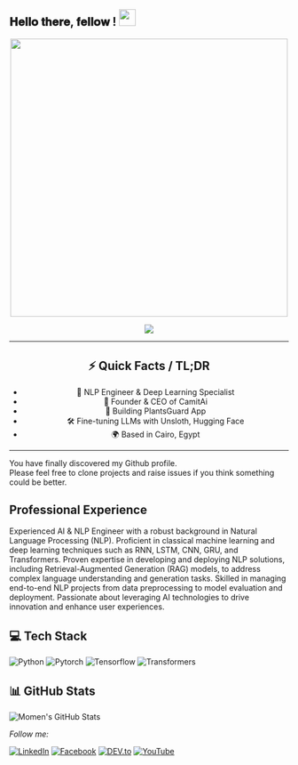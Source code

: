 <h2> 𝐇𝐞𝐥𝐥𝐨 𝐭𝐡𝐞𝐫𝐞, 𝐟𝐞𝐥𝐥𝐨𝐰 <Robots/>! <img src="https://media4.giphy.com/media/v1.Y2lkPTc5MGI3NjExcW1qczJiM2owMjc1bW9tMWEwcjJ3cWdwaDlmOW1jNGZjaHJ1cTkzZSZlcD12MV9pbnRlcm5hbF9naWZfYnlfaWQmY3Q9Zw/Rlwz4m0aHgXH13jyrE/giphy.webp" width="30px"></h2>

<div align="center" width="50">

<p align="center">
  <img src="https://github.com/Momen2410/img/blob/main/WelcometoMomensGitHub1-ezgif.com-resize.gif" width="500"/>
</p>

<p align="center">
  <img src="https://readme-typing-svg.herokuapp.com?color=%2336BCF7&lines=AI+Engineer+%7C+NLP+Specialist;Founder+of+CamitAi;Tech+is+my+playground+%F0%9F%A4%96" />
</p>

---

## ⚡ Quick Facts / TL;DR

- 🧠 NLP Engineer & Deep Learning Specialist
- 🚀 Founder & CEO of CamitAi
- 📱 Building PlantsGuard App
- 🛠 Fine-tuning LLMs with Unsloth, Hugging Face
- 🌍 Based in Cairo, Egypt

---

</div>

You have finally discovered my Github profile. <br>
Please feel free to clone projects and raise issues if you think something could be better.


<div style="direction: ltr; text-align: left;">
  <h2><strong>Professional Experience</strong></h2>
  <p>
    Experienced AI & NLP Engineer with a robust background in Natural Language Processing (NLP). Proficient in classical machine learning and deep learning   
    techniques such as RNN, LSTM, CNN, GRU, and Transformers. Proven expertise in developing and deploying NLP solutions, including Retrieval-Augmented Generation 
    (RAG) models, to address complex language understanding and generation tasks. Skilled in managing end-to-end NLP projects from data preprocessing to model 
    evaluation and deployment. Passionate about leveraging AI technologies to drive innovation and enhance user experiences.
  </p>
</div>

<h2>💻 Tech Stack</h2>

![Python](https://img.shields.io/badge/-Python-333333?style=flat&logo=python)
![Pytorch](https://img.shields.io/badge/-PyTorch-EE4C2C?style=flat&logo=pytorch&logoColor=white)
![Tensorflow](https://img.shields.io/badge/-TensorFlow-FF6F00?style=flat&logo=tensorflow&logoColor=white)
![Transformers](https://img.shields.io/badge/-Huggingface-yellow?style=flat&logo=huggingface)

<h2>📊 GitHub Stats</h2>

![Momen's GitHub Stats](https://github-readme-stats.vercel.app/api?username=Momen-Walied&show_icons=true&theme=radical)


<i>Follow me:</i><br>

<a href="https://www.linkedin.com/in/momen-walied-635146235/" target="_blank"><img src="https://img.shields.io/badge/LinkedIn-%230077B5.svg?&style=flat-square&logo=linkedin&logoColor=white" alt="LinkedIn"></a>
<a href="https://www.facebook.com/profile.php?id=100070366487079" target="_blank"><img src="https://img.shields.io/badge/Facebook-%231877F2.svg?&style=flat-square&logo=facebook&logoColor=white" alt="Facebook"></a>
<a href="https://dev.to/momen_walied" target="_blank"><img src="https://img.shields.io/badge/DEV-%230A0A0A.svg?&style=flat-square&logo=DEV.to&logoColor=white" alt="DEV.to"></a>
<a href="https://www.youtube.com/@Momen-Walied/" target="_blank"><img src="https://img.shields.io/badge/Momen--Walied-%23FF0000.svg?&style=flat-square&logo=YouTube&logoColor=white" alt="YouTube"></a>


</div>

